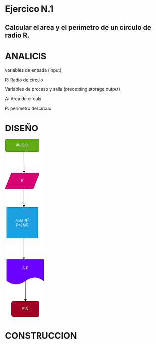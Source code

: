 # Ejercico N.1

## Calcular el area y el perimetro de un circulo de radio R.

# ANALICIS

variables de entrada (input)

R: Radio de circulo

Variables de proceso y salia (precessing,storage,output)

A: Area de circulo

P: perimetro del circuo

# DISEÑO
![Diagrama de flujo](diagrama.png "diagrama de flujo")

# CONSTRUCCION

